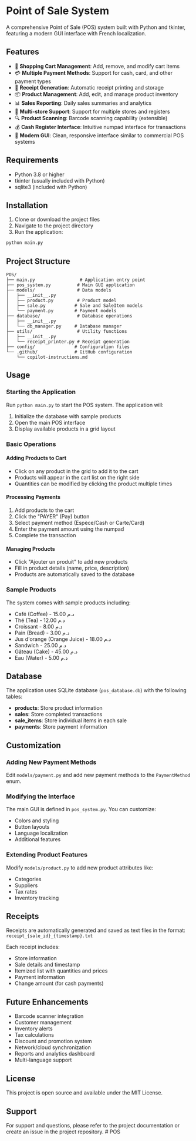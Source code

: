# Point of Sale System

A comprehensive Point of Sale (POS) system built with Python and tkinter, featuring a modern GUI interface with French localization.

## Features

- 🛒 **Shopping Cart Management**: Add, remove, and modify cart items
- 💳 **Multiple Payment Methods**: Support for cash, card, and other payment types
- 🧾 **Receipt Generation**: Automatic receipt printing and storage
- 📦 **Product Management**: Add, edit, and manage product inventory
- 📊 **Sales Reporting**: Daily sales summaries and analytics
- 🏪 **Multi-store Support**: Support for multiple stores and registers
- 🔍 **Product Scanning**: Barcode scanning capability (extensible)
- 💰 **Cash Register Interface**: Intuitive numpad interface for transactions
- 📱 **Modern GUI**: Clean, responsive interface similar to commercial POS systems

## Requirements

- Python 3.8 or higher
- tkinter (usually included with Python)
- sqlite3 (included with Python)

## Installation

1. Clone or download the project files
2. Navigate to the project directory
3. Run the application:

```bash
python main.py
```

## Project Structure

```
POS/
├── main.py                 # Application entry point
├── pos_system.py          # Main GUI application
├── models/                # Data models
│   ├── __init__.py
│   ├── product.py         # Product model
│   ├── sale.py           # Sale and SaleItem models
│   └── payment.py        # Payment models
├── database/              # Database operations
│   ├── __init__.py
│   └── db_manager.py     # Database manager
├── utils/                 # Utility functions
│   ├── __init__.py
│   └── receipt_printer.py # Receipt generation
├── config/               # Configuration files
└── .github/              # GitHub configuration
    └── copilot-instructions.md
```

## Usage

### Starting the Application

Run `python main.py` to start the POS system. The application will:

1. Initialize the database with sample products
2. Open the main POS interface
3. Display available products in a grid layout

### Basic Operations

#### Adding Products to Cart
- Click on any product in the grid to add it to the cart
- Products will appear in the cart list on the right side
- Quantities can be modified by clicking the product multiple times

#### Processing Payments
1. Add products to the cart
2. Click the "PAYER" (Pay) button
3. Select payment method (Espèce/Cash or Carte/Card)
4. Enter the payment amount using the numpad
5. Complete the transaction

#### Managing Products
- Click "Ajouter un produit" to add new products
- Fill in product details (name, price, description)
- Products are automatically saved to the database

### Sample Products

The system comes with sample products including:
- Café (Coffee) - 15.00 د.م
- Thé (Tea) - 12.00 د.م
- Croissant - 8.00 د.م
- Pain (Bread) - 3.00 د.م
- Jus d'orange (Orange Juice) - 18.00 د.م
- Sandwich - 25.00 د.م
- Gâteau (Cake) - 45.00 د.م
- Eau (Water) - 5.00 د.م

## Database

The application uses SQLite database (`pos_database.db`) with the following tables:

- **products**: Store product information
- **sales**: Store completed transactions
- **sale_items**: Store individual items in each sale
- **payments**: Store payment information

## Customization

### Adding New Payment Methods
Edit `models/payment.py` and add new payment methods to the `PaymentMethod` enum.

### Modifying the Interface
The main GUI is defined in `pos_system.py`. You can customize:
- Colors and styling
- Button layouts
- Language localization
- Additional features

### Extending Product Features
Modify `models/product.py` to add new product attributes like:
- Categories
- Suppliers
- Tax rates
- Inventory tracking

## Receipts

Receipts are automatically generated and saved as text files in the format:
`receipt_{sale_id}_{timestamp}.txt`

Each receipt includes:
- Store information
- Sale details and timestamp
- Itemized list with quantities and prices
- Payment information
- Change amount (for cash payments)

## Future Enhancements

- Barcode scanner integration
- Customer management
- Inventory alerts
- Tax calculations
- Discount and promotion system
- Network/cloud synchronization
- Reports and analytics dashboard
- Multi-language support

## License

This project is open source and available under the MIT License.

## Support

For support and questions, please refer to the project documentation or create an issue in the project repository.
#   P O S  
 